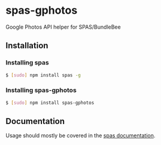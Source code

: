 # spas-gphotos
Google Photos API helper for SPAS/BundleBee

## Installation

### Installing spas
``` bash
$ [sudo] npm install spas -g
```

### Installing spas-gphotos
``` bash
$ [sudo] npm install spas-gphotos
```

## Documentation
Usage should mostly be covered in the [spas documentation](https://github.com/dtex/spas).


